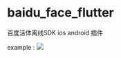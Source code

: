 # baidu_face_flutter

百度活体离线SDK  ios android 插件

example :
<img src="https://img.zccbtc.com/baidu_face.png" />
